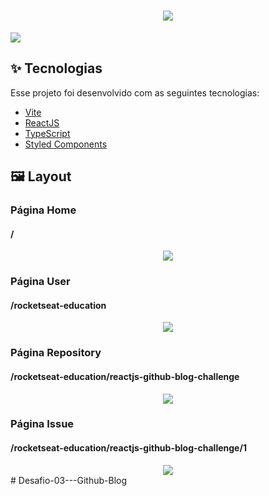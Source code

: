 <h1 align="center">
  <img src="./assets/home/png" />
</h1>

<span align="center">
  <img src=".github/capa.png" />
</span>

## ✨ Tecnologias

Esse projeto foi desenvolvido com as seguintes tecnologias:

- [Vite](https://vitejs.dev)
- [ReactJS](https://reactjs.org)
- [TypeScript](https://www.typescriptlang.org/)
- [Styled Components](https://styled-components.com)

## 🖼️ Layout

### Página Home
#### /
<div align="center">
  <img src=".github/home.png" />
</div>

### Página User
#### /rocketseat-education
<div align="center">
  <img src=".github/user.png" />
</div>

### Página Repository
#### /rocketseat-education/reactjs-github-blog-challenge
<div align="center">
  <img src=".github/repository.png" />
</div>

### Página Issue
#### /rocketseat-education/reactjs-github-blog-challenge/1
<div align="center">
  <img src=".github/issue.png" />
</div>
# Desafio-03---Github-Blog
